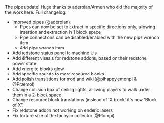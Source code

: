 The pipe update! Huge thanks to aderoian/Armen who did the majority of the work here.
Full changelog:
- Improved pipes (@aderoian):
  - Pipes can now be set to extract in specific directions only, allowing insertion and extraction in 1 block space
  - Pipe connections can be disabled/enabled with the new pipe wrench item
  - Add pipe wrench item
- Add redstone status panel to machine UIs
- Add different visuals for redstone addons, based on their redstone power state
- Add energite blocks glow
- Add specific sounds to more resource blocks
- Add polish translations for mod and wiki (@plhappylemonpl & @Przemol)
- Change collision box of ceiling lights, allowing players to walk under them in a 2-block space
- Change resource block translations (instead of 'X block' it's now 'Block of X')
- Fix redstone addon not working on enderic lasers
- Fix texture size of the tachyon collector (@Plompi)